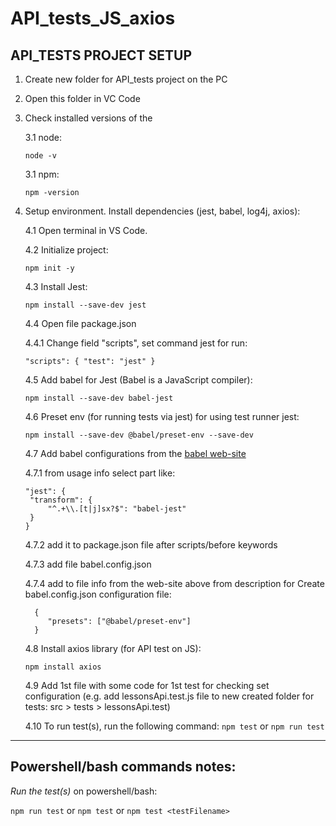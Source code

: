 # API_tests_JS_axios

## API_TESTS PROJECT SETUP
1. Create new folder for API_tests project on the PC
1. Open this folder in VC Code
1. Check installed versions of the

    3.1 node:
   
    `node -v` 

    3.1 npm:
   
    `npm -version`

1. Setup environment. Install dependencies (jest, babel, log4j, axios):

	4.1 Open terminal in VS Code.

	4.2 Initialize project:
   
   	`npm init -y`

	4.3 Install Jest:

   	`npm install --save-dev jest`

	4.4 Open file package.json

	4.4.1 Change field "scripts", set command jest for run:
   
	`"scripts": {
		"test": "jest"
		}`

	4.5 Add babel for Jest (Babel is a JavaScript compiler​):
   
	`npm install --save-dev babel-jest`

	4.6 Preset env (for running tests via jest) for using test runner jest:
   
	`npm install --save-dev @babel/preset-env --save-dev`

	4.7 Add babel configurations from the [babel web-site](https://babeljs.io/setup#installation)
   

	4.7.1 from usage info select part like:
   ```
   "jest": {
   	"transform": {
   		"^.+\\.[t|j]sx?$": "babel-jest"
   	}
   }
   ```

	4.7.2 add it to package.json file after scripts/before keywords

	4.7.3 add file babel.config.json

	4.7.4 add to file info from the web-site above from description for Create babel.config.json configuration file:

   ```
	 {
	    "presets": ["@babel/preset-env"]
  	 }
   ```

	4.8 Install axios library (for API test on JS):
   
	`npm install axios`

	4.9 Add 1st file with some code for 1st test for checking set configuration 
	(e.g. add lessonsApi.test.js file to new created folder for tests: src > tests > lessonsApi.test)

	4.10 To run test(s), run the following command:
	`npm test`
	or
	`npm run test`


*********************************************
## Powershell/bash commands notes:

_Run the test(s)_ on powershell/bash:

`npm run test`
or
`npm test`
or
`npm test <testFilename>`
